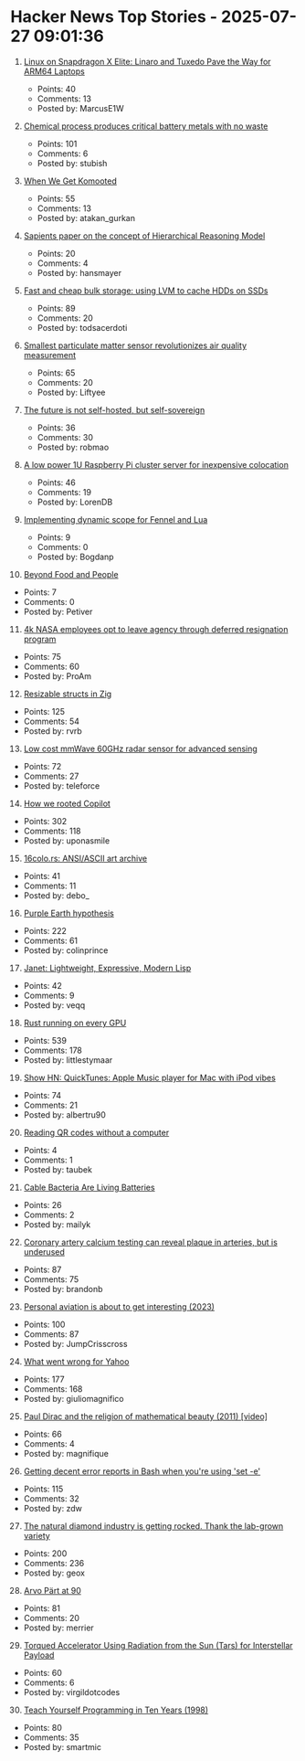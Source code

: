 # Hacker News Top Stories - 2025-07-27 09:01:36

1. [Linux on Snapdragon X Elite: Linaro and Tuxedo Pave the Way for ARM64 Laptops](https://www.linaro.org/blog/linux-on-snapdragon-x-elite/)
   - Points: 40
   - Comments: 13
   - Posted by: MarcusE1W

2. [Chemical process produces critical battery metals with no waste](https://spectrum.ieee.org/nmc-battery-aspiring-materials)
   - Points: 101
   - Comments: 6
   - Posted by: stubish

3. [When We Get Komooted](https://bikepacking.com/plog/when-we-get-komooted/)
   - Points: 55
   - Comments: 13
   - Posted by: atakan_gurkan

4. [Sapients paper on the concept of Hierarchical Reasoning Model](https://arxiv.org/abs/2506.21734)
   - Points: 20
   - Comments: 4
   - Posted by: hansmayer

5. [Fast and cheap bulk storage: using LVM to cache HDDs on SSDs](https://quantum5.ca/2025/05/11/fast-cheap-bulk-storage-using-lvm-to-cache-hdds-on-ssds/)
   - Points: 89
   - Comments: 20
   - Posted by: todsacerdoti

6. [Smallest particulate matter sensor revolutionizes air quality measurement](https://www.bosch-sensortec.com/news/worlds-smallest-particulate-matter-sensor-bmv080.html)
   - Points: 65
   - Comments: 20
   - Posted by: Liftyee

7. [The future is not self-hosted, but self-sovereign](https://www.robertmao.com/blog/en/the-future-is-not-self-hosted-but-self-sovereign)
   - Points: 36
   - Comments: 30
   - Posted by: robmao

8. [A low power 1U Raspberry Pi cluster server for inexpensive colocation](https://github.com/pawl/raspberry-pi-1u-server)
   - Points: 46
   - Comments: 19
   - Posted by: LorenDB

9. [Implementing dynamic scope for Fennel and Lua](https://andreyor.st/posts/2025-06-09-implementing-dynamic-scope-for-fennel-and-lua/)
   - Points: 9
   - Comments: 0
   - Posted by: Bogdanp

10. [Beyond Food and People](https://aeon.co/essays/nietzsches-startling-provocation-youre-edible-and-delicious)
   - Points: 7
   - Comments: 0
   - Posted by: Petiver

11. [4k NASA employees opt to leave agency through deferred resignation program](https://www.kcrw.com/news/shows/npr/npr-story/nx-s1-5481304)
   - Points: 75
   - Comments: 60
   - Posted by: ProAm

12. [Resizable structs in Zig](https://tristanpemble.com/resizable-structs-in-zig/)
   - Points: 125
   - Comments: 54
   - Posted by: rvrb

13. [Low cost mmWave 60GHz radar sensor for advanced sensing](https://www.infineon.com/part/BGT60TR13C)
   - Points: 72
   - Comments: 27
   - Posted by: teleforce

14. [How we rooted Copilot](https://research.eye.security/how-we-rooted-copilot/)
   - Points: 302
   - Comments: 118
   - Posted by: uponasmile

15. [16colo.rs: ANSI/ASCII art archive](https://16colo.rs/)
   - Points: 41
   - Comments: 11
   - Posted by: debo_

16. [Purple Earth hypothesis](https://en.wikipedia.org/wiki/Purple_Earth_hypothesis)
   - Points: 222
   - Comments: 61
   - Posted by: colinprince

17. [Janet: Lightweight, Expressive, Modern Lisp](https://janet-lang.org)
   - Points: 42
   - Comments: 9
   - Posted by: veqq

18. [Rust running on every GPU](https://rust-gpu.github.io/blog/2025/07/25/rust-on-every-gpu/)
   - Points: 539
   - Comments: 178
   - Posted by: littlestymaar

19. [Show HN: QuickTunes: Apple Music player for Mac with iPod vibes](https://furnacecreek.org/quicktunes/)
   - Points: 74
   - Comments: 21
   - Posted by: albertru90

20. [Reading QR codes without a computer](https://qr.blinry.org/)
   - Points: 4
   - Comments: 1
   - Posted by: taubek

21. [Cable Bacteria Are Living Batteries](https://www.asimov.press/p/cable-bacteria)
   - Points: 26
   - Comments: 2
   - Posted by: mailyk

22. [Coronary artery calcium testing can reveal plaque in arteries, but is underused](https://www.nytimes.com/2025/07/26/health/coronary-artery-calcium-heart.html)
   - Points: 87
   - Comments: 75
   - Posted by: brandonb

23. [Personal aviation is about to get interesting (2023)](https://www.elidourado.com/p/personal-aviation)
   - Points: 100
   - Comments: 87
   - Posted by: JumpCrisscross

24. [What went wrong for Yahoo](https://dfarq.homeip.net/what-went-wrong-for-yahoo/)
   - Points: 177
   - Comments: 168
   - Posted by: giuliomagnifico

25. [Paul Dirac and the religion of mathematical beauty (2011) [video]](https://www.youtube.com/watch?v=jPwo1XsKKXg)
   - Points: 66
   - Comments: 4
   - Posted by: magnifique

26. [Getting decent error reports in Bash when you're using 'set -e'](https://utcc.utoronto.ca/~cks/space/blog/programming/BashGoodSetEReports)
   - Points: 115
   - Comments: 32
   - Posted by: zdw

27. [The natural diamond industry is getting rocked. Thank the lab-grown variety](https://www.cbc.ca/news/business/lab-grown-diamonds-1.7592336)
   - Points: 200
   - Comments: 236
   - Posted by: geox

28. [Arvo Pärt at 90](https://www.theguardian.com/music/2025/jul/24/the-god-of-small-things-celebrating-arvo-part-at-90)
   - Points: 81
   - Comments: 20
   - Posted by: merrier

29. [Torqued Accelerator Using Radiation from the Sun (Tars) for Interstellar Payload](https://arxiv.org/abs/2507.17615)
   - Points: 60
   - Comments: 6
   - Posted by: virgildotcodes

30. [Teach Yourself Programming in Ten Years (1998)](https://norvig.com/21-days.html)
   - Points: 80
   - Comments: 35
   - Posted by: smartmic

